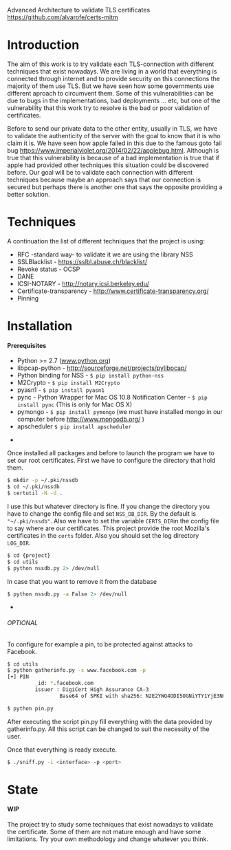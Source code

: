 Advanced Architecture to validate TLS certificates
<https://github.com/alvarofe/certs-mitm>

Introduction
============

The aim of this work is to try validate each TLS-connection with different techniques that exist nowadays. We are living in a world that everything is connected through internet and to provide security on this connections the majority of them use TLS. But we have seen how some governments use different aproach to circumvent them. Some of this vulnerabilities can be due to bugs in the implementations, bad deployments ... etc, but one of the vulnerability that this work try to resolve is the bad or poor validation of certificates.

Before to send our private data to the other entity, usually in TLS, we have to validate the authenticity of the server with the goal to know that it is who claim it is. We have seen how apple failed in this due to the famous goto fail bug  <https://www.imperialviolet.org/2014/02/22/applebug.html>. Although is true that this vulnerability is because of a bad implementation is true that if apple had provided other techniques this situation could be discovered before. Our goal will be to validate each connection with different techniques because maybe an approach says that our connection is secured but perhaps there is another one that says the opposite providing a better solution.

Techniques
==========

A continuation the list of different techniques that the project is using:

* RFC -standard way- to validate it we are using the library NSS
* SSLBlacklist - <https://sslbl.abuse.ch/blacklist/>
* Revoke status - OCSP
* DANE
* ICSI-NOTARY - <http://notary.icsi.berkeley.edu/>
* Certificate-transparency - <http://www.certificate-transparency.org/>
* Pinning


Installation
============


#### Prerequisites



  * Python >= 2.7 (www.python.org)
  * libpcap-python - <http://sourceforge.net/projects/pylibpcap/>
  * Python binding for NSS - `$ pip install python-nss`
  * M2Crypto - `$ pip install M2Crypto`
  * pyasn1 - `$ pip install pyasn1`
  * pync - Python Wrapper for Mac OS 10.8 Notification Center - `$ pip install pync` (This is only for Mac OS X)
  * pymongo - `$ pip install pymongo` (we must have installed mongo in our computer before <http://www.mongodb.org/> )
  * apscheduler `$ pip install apscheduler`

-
Once installed all packages and before to launch the program we have to set our root certificates. First we have to configure the directory that hold them.

```bash
$ mkdir -p ~/.pki/nssdb
$ cd ~/.pki/nssdb
$ certutil -N -d .
```
I use this but whatever directory is fine. If you change the directory you have to change the config file and set `NSS_DB_DIR`. By the default is `"~/.pki/nssdb"`. Also we have to set the variable `CERTS_DIR`in the config file to say where are our certificates. This project provide the root Mozilla's certificates in the `certs` folder. Also you should set the log directory `LOG_DIR`.

```bash
$ cd {project}
$ cd utils
$ python nssdb.py 2> /dev/null
```

In case that you want to remove it from the database

```bash
$ python nssdb.py -a False 2> /dev/null
```

-
###### OPTIONAL

To configure for example a pin, to be protected against attacks to Facebook.

```bash
$ cd utils
$ python gatherinfo.py -s www.facebook.com -p
[+] PIN
         _id: *.facebook.com
         issuer : DigiCert High Assurance CA-3
                 Base64 of SPKI with sha256: N2E2YWQ4ODI5OGNiYTY1YjE3NmJhM2E3YWIyNWVlOGY5MDYwNDAzM2RhNmE5OGFjMDc5NTlmNTY2ZmEzYWM1NA==

$ python pin.py
```

After executing the script pin.py fill everything with the data provided by gatherinfo.py. All this script can be changed to suit the necessity of the user.

Once that everything is ready execute.

```bash
$ ./sniff.py -i <interface> -p <port>
```




State
=====
#### WIP 
The project try to study some techniques that exist nowadays to validate the certificate. Some of them are not mature enough and have some limitations. Try your own methodology and change whatever you think.

